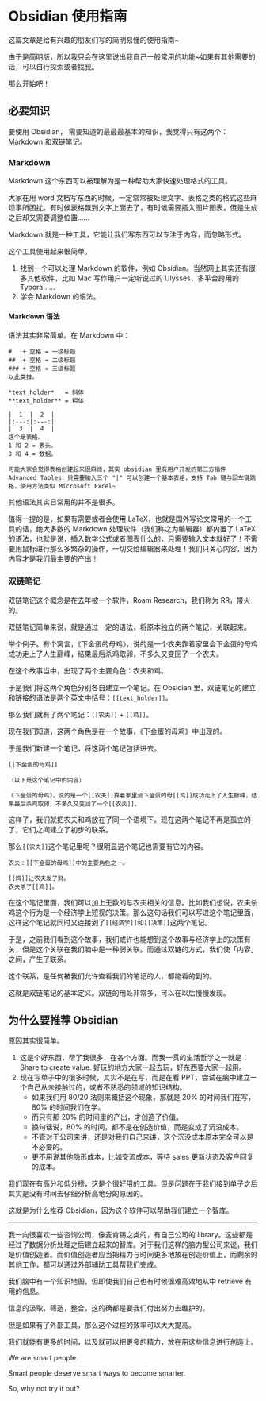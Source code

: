 # Obsidian 使用指南

这篇文章是给有兴趣的朋友们写的简明易懂的使用指南~

由于是简明版，所以我只会在这里说出我自己一般常用的功能~如果有其他需要的话，可以自行探索或者找我。

那么开始吧！

## 必要知识

要使用 Obsidian， 需要知道的最最最基本的知识，我觉得只有这两个：Markdown 和双链笔记。

### Markdown

Markdown 这个东西可以被理解为是一种帮助大家快速处理格式的工具。

大家在用 word 文档写东西的时候，一定常常被处理文字、表格之类的格式这些麻烦事所困扰。有时候表格飘到文字上面去了，有时候需要插入图片图表，但是生成之后却又需要调整位置……

Markdown 就是一种工具，它能让我们写东西可以专注于内容，而忽略形式。

这个工具使用起来很简单。

1. 找到一个可以处理 Markdown 的软件，例如 Obsidian。当然网上其实还有很多其他软件，比如 Mac 写作用户一定听说过的 Ulysses，多平台跨用的 Typora……
2. 学会 Markdown 的语法。

#### Markdown 语法

语法其实非常简单。在 Markdown 中：

```
#	+ 空格 = 一级标题
##	+ 空格 = 二级标题
###	+ 空格 = 三级标题
以此类推。

*text_holder*	= 斜体
**text_holder**	= 粗体

|  1  |  2  |
|:---:|:---:|
|  3  |  4  | 
这个是表格。
1 和 2 = 表头。
3 和 4 = 数据。

可能大家会觉得表格创建起来很麻烦，其实 obsidian 里有用户开发的第三方插件 Advanced Tables，只需要输入三个 "|" 可以创建一个基本表格，支持 Tab 键与回车键跳格，使用方法类似 Microsoft Excel~
```

其他语法其实日常用的并不是很多。

值得一提的是，如果有需要或者会使用  LaTeX，也就是国外写论文常用的一个工具的话，绝大多数的 Markdown 处理软件（我们称之为编辑器）都内置了 LaTeX 的语法，也就是说，插入数学公式或者图表什么的，只需要输入文本就好了！不需要用鼠标进行那么多繁杂的操作，一切交给编辑器来处理！我们只关心内容，因为内容才是我们最主要的产出！

### 双链笔记

双链笔记这个概念是在去年被一个软件，Roam Research，我们称为 RR，带火的。

双链笔记简单来说，就是通过一定的语法，将原本独立的两个笔记，关联起来。

举个例子。有个寓言，《下金蛋的母鸡》，说的是一个农夫靠着家里会下金蛋的母鸡成功走上了人生巅峰，结果最后杀鸡取卵，不多久又变回了一个农夫。

在这个故事当中，出现了两个主要角色：农夫和鸡。

于是我们将这两个角色分别各自建立一个笔记。在 Obsidian 里，双链笔记的建立和链接的语法是两个英文中括号：`[[text_holder]]`。

那么我们就有了两个笔记：`[[农夫]]` + `[[鸡]]`。

现在我们知道，这两个角色是在一个故事，《下金蛋的母鸡》中出现的。

于是我们新建一个笔记，将这两个笔记包括进去。

```
[[下金蛋的母鸡]]

（以下是这个笔记中的内容）

《下金蛋的母鸡》，说的是一个[[农夫]]靠着家里会下金蛋的母[[鸡]]成功走上了人生巅峰，结果最后杀鸡取卵，不多久又变回了一个[[农夫]]。
```

这样子，我们就把农夫和鸡放在了同一个语境下。现在这两个笔记不再是孤立的了，它们之间建立了初步的联系。

那么`[[农夫]]`这个笔记里呢？很明显这个笔记也需要有它的内容。

```
农夫：[[下金蛋的母鸡]]中的主要角色之一。

[[鸡]]让农夫发了财。
农夫杀了[[鸡]]。
```

在这个笔记里面，我们可以加上无数的与农夫相关的信息。比如我们想说，农夫杀鸡这个行为是一个经济学上短视的决策。那么这句话我们可以写进这个笔记里面，这样这个笔记就同时又连接到了`[[经济学]]`和`[[决策]]`这两个笔记。

于是，之前我们看到这个故事，我们或许也能想到这个故事与经济学上的决策有关，但是这个关联在我们脑中是一种弱关联。而通过双链的方式，我们使「内容」之间，产生了联系。

这个联系，是任何被我们允许查看我们的笔记的人，都能看的到的。

这就是双链笔记的基本定义。双链的用处非常多，可以在以后慢慢发现。

## 为什么要推荐 Obsidian

原因其实很简单。

1. 这是个好东西，帮了我很多，在各个方面。而我一贯的生活哲学之一就是：Share to create value. 好玩的地方大家一起去玩，好东西要大家一起用。
2. 现在写单子中的很多时候，其实不是在写，而是在看 PPT，尝试在脑中建立一个自己从未接触过的，或者不熟悉的领域的知识结构。
	- 如果我们用 80/20 法则来概括这个现象，那就是 20% 的时间我们在写，80% 的时间我们在学。
	- 而只有那 20% 的时间里的产出，才创造了价值。
	- 换句话说，80% 的时间，都不是在创造价值，而是变成了沉没成本。
	- 不管对于公司来讲，还是对我们自己来讲，这个沉没成本原本完全可以是不必要的。
	- 更不用说其他隐形成本，比如交流成本，等待 sales 更新状态及客户回复的成本。

我们现在有高分和低分榜，这是个很好用的工具。但是问题在于我们接到单子之后其实是没有时间去仔细分析高地分的原因的。

这就是为什么推荐 Obsidian，因为这个软件可以帮助我们建立一个智库。

---

我一向很喜欢一些咨询公司，像麦肯锡之类的，有自己公司的 library。这些都是经过了数据分析处理之后建立起来的智库。对于我们这样的脑力型公司来说，我们是价值创造者。而价值创造者应当把精力与时间更多地放在创造价值上，而剩余的其他工作，都可以通过外部辅助工具帮我们完成。

我们脑中有一个知识地图，但即使我们自己也有时候很难高效地从中 retrieve 有用的信息。

信息的汲取，筛选，整合，这的确都是要我们付出努力去维护的。

但是如果有了外部工具，那么这个过程的效率可以大大提高。

我们就能有更多的时间，以及就可以把更多的精力，放在用这些信息进行创造上。

We are smart people. 

Smart people deserve smart ways to become smarter.

So, why not try it out?